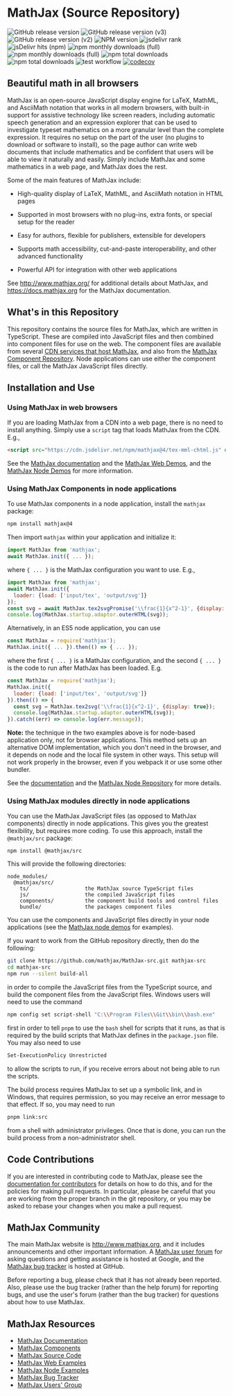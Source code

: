# MathJax (Source Repository)

![GitHub release version](https://img.shields.io/github/v/release/mathjax/MathJax-src.svg?sort=semver)
![GitHub release version (v3)](https://img.shields.io/github/package-json/v/mathjax/MathJax/legacy-v3.svg?label=release-v3)
![GitHub release version (v2)](https://img.shields.io/github/package-json/v/mathjax/MathJax/legacy-v2.svg?label=release-v2)
![NPM version](https://img.shields.io/npm/v/mathjax.svg?style=flat)
![jsdelivr rank](https://flat.badgen.net/jsdelivr/rank/npm/mathjax?color=green)
![jsDelivr hits (npm)](https://img.shields.io/jsdelivr/npm/hm/mathjax)
![npm monthly downloads (full)](https://img.shields.io/npm/dm/mathjax?label=npm)
![npm monthly downloads (full)](https://img.shields.io/npm/dm/mathjax-full?label=npm%20%28full%29)
![npm total downloads](https://img.shields.io/npm/dt/mathjax.svg?style=flat&label=npm%20total)
![npm total downloads](https://img.shields.io/npm/dt/mathjax-full.svg?style=flat&label=npm%20total%20%28full%29)
![test workflow](https://github.com/MathJax/MathJax-src/actions/workflows/test.js.yml/badge.svg?branch=develop)
[![codecov](https://codecov.io/gh/mathjax/mathjax-src/branch/develop/graph/badge.svg)](https://codecov.io/gh/mathjax/mathjax-src/tree/develop)

## Beautiful math in all browsers

MathJax is an open-source JavaScript display engine for LaTeX, MathML,
and AsciiMath notation that works in all modern browsers, with
built-in support for assistive technology like screen readers,
including automatic speech generation and an expression explorer that
can be used to investigate typeset mathematics on a more granular
level than the complete expression.  It requires no setup on the part
of the user (no plugins to download or software to install), so the
page author can write web documents that include mathematics and be
confident that users will be able to view it naturally and easily.
Simply include MathJax and some mathematics in a web page, and MathJax
does the rest.

Some of the main features of MathJax include:

- High-quality display of LaTeX, MathML, and AsciiMath notation in HTML pages

- Supported in most browsers with no plug-ins, extra fonts, or special
  setup for the reader

- Easy for authors, flexible for publishers, extensible for developers

- Supports math accessibility, cut-and-paste interoperability, and other
  advanced functionality

- Powerful API for integration with other web applications

See <http://www.mathjax.org/> for additional details about MathJax,
and <https://docs.mathjax.org> for the MathJax documentation.

## What's in this Repository

This repository contains the source files for MathJax, which are
written in TypeScript.  These are compiled into JavaScript files and
then combined into component files for use on the web.  The component
files are available from several [CDN services that host
MathJax](https://docs.mathjax.org/en/latest/web/start.html#using-mathjax-from-a-content-delivery-network-cdn),
and also from the [MathJax Component
Repository](https://github.com/mathjax/MathJax).  Node applications
can use either the component files, or call the MathJax JavaScript
files directly.

## Installation and Use

### Using MathJax in web browsers

If you are loading MathJax from a CDN into a web page, there is no
need to install anything.  Simply use a `script` tag that loads
MathJax from the CDN.  E.g.,

``` html
<script src="https://cdn.jsdelivr.net/npm/mathjax@4/tex-mml-chtml.js" defer></script>
```

See the [MathJax
documentation](https://docs.mathjax.org/en/latest/index.html#browser-components)
and the [MathJax Web Demos](https://github.com/mathjax/MathJax-demos-web), and the [MathJax
Node Demos](https://github.com/mathjax/MathJax-demos-node) for more
information.


### Using MathJax Components in node applications

To use MathJax components in a node application, install the `mathjax`
package:

``` bash
npm install mathjax@4
```

Then import `mathjax` within your application and initialize it:

``` js
import MathJax from 'mathjax';
await MathJax.init({ ... });
```

where `{ ... }` is the MathJax configuration you want to use.  E.g., 

``` js
import MathJax from 'mathjax';
await MathJax.init({
  loader: {load: ['input/tex', 'output/svg']}
});
const svg = await MathJax.tex2svgPromise('\\frac{1}{x^2-1}', {display: true});
console.log(MathJax.startup.adaptor.outerHTML(svg));
```


Alternatively, in an ES5 node application, you can use

```js
const MathJax = require('mathjax');
MathJax.init({ ... }).then(() => { ... });
```
    
where the first `{ ... }` is a MathJax configuration, and the second
`{ ... }` is the code to run after MathJax has been loaded.  E.g.

```js
const MathJax = require('mathjax');
MathJax.init({
  loader: {load: ['input/tex', 'output/svg']}
}).then(() => {
  const svg = MathJax.tex2svg('\\frac{1}{x^2-1}', {display: true});
  console.log(MathJax.startup.adaptor.outerHTML(svg));
}).catch((err) => console.log(err.message));
```

**Note:** the technique in the two examples above is for node-based
application only, not for browser applications.  This method sets up
an alternative DOM implementation, which you don't need in the
browser, and it depends on node and the local file system in other
ways.  This setup will not work properly in the browser, even if you
webpack it or use some other bundler.

See the
[documentation](https://docs.mathjax.org/en/latest/index.html#server-nodejs)
and the [MathJax Node
Repository](https://github.com/mathjax/MathJax-demos-node) for more details.


### Using MathJax modules directly in node applications

You can use the MathJax JavaScript files (as opposed to MathJax
components) directly in node applications.  This gives you the
greatest flexibility, but requires more coding.  To use this approach,
install the `@mathjax/src` package:

    npm install @mathjax/src

This will provide the following directories:

    node_modules/
      @mathjax/src/
        ts/                  the MathJax source TypeScript files
        js/                  the compiled JavaScript files
        components/          the component build tools and control files
        bundle/              the packages component files

You can use the components and JavaScript files directly in your node
applications (see the [MathJax node
demos](https://github.com/mathjax/MathJax-demos-node) for examples).

If you want to work from the GitHub repository directly, then do the
following:

``` bash
git clone https://github.com/mathjax/MathJax-src.git mathjax-src
cd mathjax-src
npm run --silent build-all
```

in order to compile the JavaScript files from the TypeScript source,
and build the component files from the JavaScript files.  Windows
users will need to use the command

``` bash
npm config set script-shell "C:\\Program Files\\Git\\bin\\bash.exe"
```

first in order to tell `pnpm` to use the `bash` shell for scripts that
it runs, as that is required by the build scripts that MathJax defines
in the `package.json` file.  You may also need to use

``` bash
Set-ExecutionPolicy Unrestricted
```

to allow the scripts to run, if you receive errors about not being
able to run the scripts.

The build process requires MathJax to set up a symbolic link, and in
Windows, that requires permission, so you may receive an error message
to that effect.  If so, you may need to run

``` bash
pnpm link:src
```

from a shell with administrator privileges.  Once that is done, you
can run the build process from a non-administrator shell.


## Code Contributions

If you are interested in contributing code to MathJax, please see the
[documentation for contributors](CONTRIBUTING.md) for details on how
to do this, and for the policies for making pull requests.  In
particular, please be careful that you are working from the proper
branch in the git repository, or you may be asked to rebase your
changes when you make a pull request.

## MathJax Community

The main MathJax website is <http://www.mathjax.org>, and it includes
announcements and other important information.  A [MathJax user
forum](http://groups.google.com/group/mathjax-users) for asking
questions and getting assistance is hosted at Google, and the [MathJax
bug tracker](https://github.com/mathjax/MathJax/issues) is hosted
at GitHub.

Before reporting a bug, please check that it has not already been
reported.  Also, please use the bug tracker (rather than the help
forum) for reporting bugs, and use the user's forum (rather than the
bug tracker) for questions about how to use MathJax.

## MathJax Resources

* [MathJax Documentation](https://docs.mathjax.org)
* [MathJax Components](https://github.com/mathjax/MathJax)
* [MathJax Source Code](https://github.com/mathjax/MathJax-src)
* [MathJax Web Examples](https://github.com/mathjax/MathJax-demos-web)
* [MathJax Node Examples](https://github.com/mathjax/MathJax-demos-node)
* [MathJax Bug Tracker](https://github.com/mathjax/MathJax/issues)
* [MathJax Users' Group](http://groups.google.com/group/mathjax-users)

